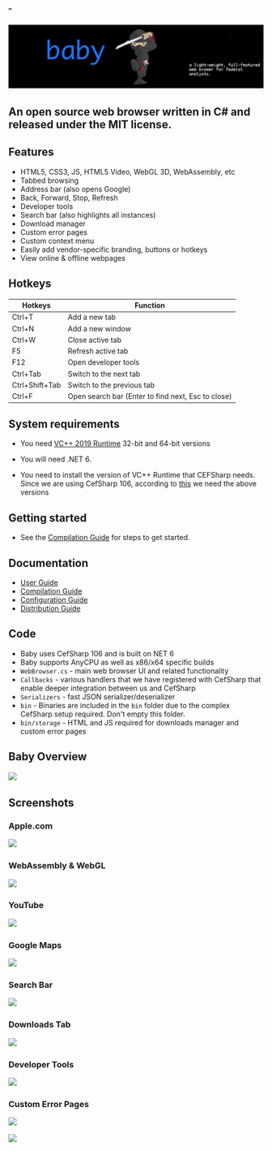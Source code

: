 #### _
## ![](https://github.com/is-leeroy-jenkins/Baby/blob/main/Resources/Assets/DemoImages/Baby.png)

## An open source web browser written in C# and released under the MIT license.

## Features

- HTML5, CSS3, JS, HTML5 Video, WebGL 3D, WebAssembly, etc
- Tabbed browsing
- Address bar (also opens Google)
- Back, Forward, Stop, Refresh
- Developer tools
- Search bar (also highlights all instances)
- Download manager
- Custom error pages
- Custom context menu
- Easily add vendor-specific branding, buttons or hotkeys
- View online & offline webpages

## Hotkeys

Hotkeys | Function
------------ | -------------
Ctrl+T		| Add a new tab
Ctrl+N		| Add a new window
Ctrl+W		| Close active tab
F5			| Refresh active tab
F12			| Open developer tools
Ctrl+Tab	| Switch to the next tab
Ctrl+Shift+Tab	| Switch to the previous tab
Ctrl+F		| Open search bar (Enter to find next, Esc to close)


## System requirements

- You need [VC++ 2019 Runtime](https://aka.ms/vs/17/release/vc_redist.x64.exe) 32-bit and 64-bit versions

- You will need .NET 6.

- You need to install the version of VC++ Runtime that CEFSharp needs. Since we are using CefSharp 106, according to [this](https://github.com/cefsharp/CefSharp/#release-branches) we need the above versions


## Getting started

- See the [Compilation Guide](Docs/Compilation.md) for steps to get started.


## Documentation

- [User Guide](Docs/Users.md)
- [Compilation Guide](Docs/Compilation.md)
- [Configuration Guide](Docs/Configuration.md)
- [Distribution Guide](Docs/Distribution.md)


## Code

- Baby uses CefSharp 106 and is built on NET 6
- Baby supports AnyCPU as well as x86/x64 specific builds
- `WebBrowser.cs` - main web browser UI and related functionality
- `Callbacks` - various handlers that we have registered with CefSharp that enable deeper integration between us and CefSharp
- `Serializers` - fast JSON serializer/deserializer
- `bin` - Binaries are included in the `bin` folder due to the complex CefSharp setup required. Don't empty this folder.
- `bin/storage` - HTML and JS required for downloads manager and custom error pages



## Baby Overview

![](https://github.com/is-leeroy-jenkins/Baby/blob/main/Properties/Images/Overview.gif)

## Screenshots

### Apple.com

![](https://github.com/is-leeroy-jenkins/Baby/blob/main/Properties/Images/1.png)

### WebAssembly & WebGL

![](https://github.com/is-leeroy-jenkins/Baby/blob/main/Properties/Images/5.png)

### YouTube

![](https://github.com/is-leeroy-jenkins/Baby/blob/main/Properties/Images/6.png)

### Google Maps

![](https://github.com/is-leeroy-jenkins/Baby/blob/main/Properties/Images/2.png)

### Search Bar

![](https://github.com/is-leeroy-jenkins/Baby/blob/main/Properties/Images/search.png)

### Downloads Tab

![](https://github.com/is-leeroy-jenkins/Baby/blob/main/Properties/Images/3.png)

### Developer Tools

![](https://github.com/is-leeroy-jenkins/Baby/blob/main/Properties/Images/4.png)

### Custom Error Pages

![](https://github.com/is-leeroy-jenkins/Baby/blob/main/Properties/Images/error1.png)

![](https://github.com/is-leeroy-jenkins/Baby/blob/main/Properties/Images/error2.png)


